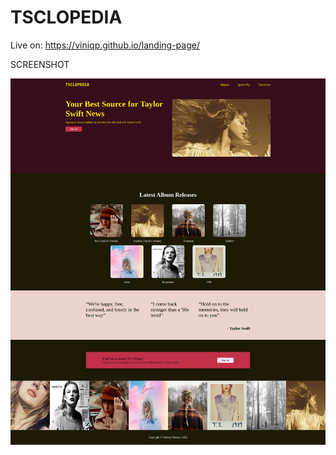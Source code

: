 # TSCLOPEDIA

Live on: https://viniqp.github.io/landing-page/

SCREENSHOT

![screenshot](./img/screenshot.png)
